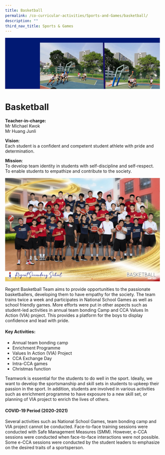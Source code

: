```yaml
---
title: Basketball
permalink: /co-curricular-activities/Sports-and-Games/basketball/
description: ""
third_nav_title: Sports & Games
---
```

![](/images/Basketball-bannerv2-scaled.jpg)

Basketball
==========

**Teacher-in-charge:**  
Mr Michael Kwok  
Mr Huang Junli

**Vision**:  
Each student is a confident and competent student athlete with pride and determination.

**Mission**:  
To develop team identity in students with self-discipline and self-respect. To enable students to empathize and contribute to the society.

![](/images/Basketball-Fun-scaled.jpg)

Regent Basketball Team aims to provide opportunities to the passionate basketballers, developing them to have empathy for the society. The team trains twice a week and participates in National School Games as well as school friendly games. More efforts were put in other aspects such as student-led activities in annual team bonding Camp and CCA Values In Action (VIA) project. This provides a platform for the boys to display confidence and lead with pride.

#### **Key Activities:**

*   Annual team bonding camp
*   Enrichment Programme
*   Values In Action (VIA) Project
*   CCA Exchange Day
*   Intra-CCA games
*   Christmas function

Teamwork is essential for the students to do well in the sport. Ideally, we want to develop the sportsmanship and skill sets in students to upkeep their passion in the sport. In addition, students are involved in various activities such as enrichment programme to have exposure to a new skill set, or planning of VIA project to enrich the lives of others.

#### COVID-19 Period (2020-2021)

Several activities such as National School Games, team bonding camp and VIA project cannot be conducted. Face-to-face training sessions were conducted with Safe Management Measures (SMM). However, e-CCA sessions were conducted when face-to-face interactions were not possible. Some e-CCA sessions were conducted by the student leaders to emphasize on the desired traits of a sportsperson.

